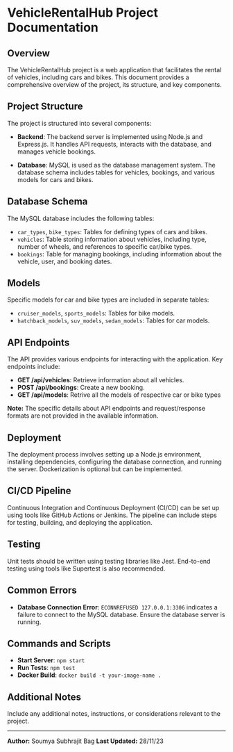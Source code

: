 # VehicleRentalHub Project Documentation

## Overview
The VehicleRentalHub project is a web application that facilitates the rental of vehicles, including cars and bikes. This document provides a comprehensive overview of the project, its structure, and key components.

## Project Structure
The project is structured into several components:

- **Backend**: The backend server is implemented using Node.js and Express.js. It handles API requests, interacts with the database, and manages vehicle bookings.

- **Database**: MySQL is used as the database management system. The database schema includes tables for vehicles, bookings, and various models for cars and bikes.

## Database Schema
The MySQL database includes the following tables:

- `car_types`, `bike_types`: Tables for defining types of cars and bikes.
- `vehicles`: Table storing information about vehicles, including type, number of wheels, and references to specific car/bike types.
- `bookings`: Table for managing bookings, including information about the vehicle, user, and booking dates.

## Models
Specific models for car and bike types are included in separate tables:

- `cruiser_models`, `sports_models`: Tables for bike models.
- `hatchback_models`, `suv_models`, `sedan_models`: Tables for car models.

## API Endpoints
The API provides various endpoints for interacting with the application. Key endpoints include:

- **GET /api/vehicles**: Retrieve information about all vehicles.
- **POST /api/bookings**: Create a new booking.
- **GET /api/models**: Retrive all the models of respective car or bike types

**Note:** The specific details about API endpoints and request/response formats are not provided in the available information.

## Deployment
The deployment process involves setting up a Node.js environment, installing dependencies, configuring the database connection, and running the server. Dockerization is optional but can be implemented.

## CI/CD Pipeline
Continuous Integration and Continuous Deployment (CI/CD) can be set up using tools like GitHub Actions or Jenkins. The pipeline can include steps for testing, building, and deploying the application.

## Testing
Unit tests should be written using testing libraries like Jest. End-to-end testing using tools like Supertest is also recommended.

## Common Errors
- **Database Connection Error**: `ECONNREFUSED 127.0.0.1:3306` indicates a failure to connect to the MySQL database. Ensure the database server is running.

## Commands and Scripts
- **Start Server**: `npm start`
- **Run Tests**: `npm test`
- **Docker Build**: `docker build -t your-image-name .`

## Additional Notes
Include any additional notes, instructions, or considerations relevant to the project.

---

**Author:** Soumya Subhrajit Bag
**Last Updated:** 28/11/23
